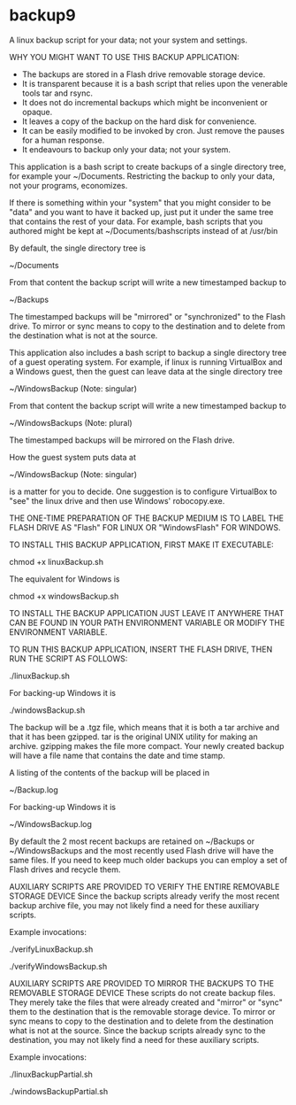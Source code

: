 backup9
=======

A linux backup script for your data; not your system and settings.

WHY YOU MIGHT WANT TO USE THIS BACKUP APPLICATION:

* The backups are stored in a Flash drive removable storage device.
* It is transparent because it is a bash script that relies upon the venerable tools tar and rsync.
* It does not do incremental backups which might be inconvenient or opaque.
* It leaves a copy of the backup on the hard disk for convenience. 
* It can be easily modified to be invoked by cron. Just remove the pauses for a human response.
* It endeavours to backup only your data; not your system. 

This application is a bash script to create backups of a single directory tree, for example your ~/Documents. Restricting the backup to only your data, not your programs, economizes. 

If there is something within your "system" that you might consider to be "data" and you want to have it backed up, just put it under the same tree that contains the rest of your data.  For example, bash scripts that you authored might be kept at ~/Documents/bashscripts instead of at /usr/bin

By default, the single directory tree is 

~/Documents

From that content the backup script will write a new timestamped backup to 

~/Backups

The timestamped backups will be "mirrored" or "synchronized" to the Flash drive. To mirror or sync means to copy to the destination and to delete from the destination what is not at the source.

This application also includes a bash script to backup a single directory tree of a guest operating system. For example, if linux is running VirtualBox and a Windows guest, then the guest can leave data at the single directory tree 

~/WindowsBackup   (Note: singular)

From that content the backup script will write a new timestamped backup to

~/WindowsBackups   (Note: plural)

The timestamped backups will be mirrored on the Flash drive.

How the guest system puts data at 

~/WindowsBackup (Note: singular) 

is a matter for you to decide. One suggestion is to configure VirtualBox to "see"
the linux drive and then use Windows' robocopy.exe.

THE ONE-TIME PREPARATION OF THE BACKUP MEDIUM IS TO LABEL THE FLASH DRIVE AS 
"Flash" FOR LINUX OR "WindowsFlash" FOR WINDOWS. 

TO INSTALL THIS BACKUP APPLICATION, FIRST MAKE IT EXECUTABLE:

chmod +x linuxBackup.sh

The equivalent for Windows is 

chmod +x windowsBackup.sh

TO INSTALL THE BACKUP APPLICATION JUST LEAVE IT ANYWHERE THAT CAN BE FOUND IN YOUR PATH ENVIRONMENT VARIABLE OR MODIFY THE ENVIRONMENT VARIABLE.

TO RUN THIS BACKUP APPLICATION, INSERT THE FLASH DRIVE, THEN RUN THE SCRIPT AS FOLLOWS:

./linuxBackup.sh

For backing-up Windows it is 

./windowsBackup.sh

The backup will be a .tgz file, which means that it is both a tar archive and that it has been gzipped.  tar is the original UNIX utility for making an archive. gzipping makes the file more compact.  Your newly created backup will have a file name that contains the date and time stamp.

A listing of the contents of the backup will be placed in 

~/Backup.log 

For backing-up Windows it is 

~/WindowsBackup.log

By default the 2 most recent backups are retained on ~/Backups or ~/WindowsBackups and the most recently used Flash drive will have the same files. If you need to keep much older backups you can employ a set of Flash drives and recycle them.

AUXILIARY SCRIPTS ARE PROVIDED TO VERIFY THE ENTIRE REMOVABLE STORAGE DEVICE
Since the backup scripts already verify the most recent backup archive file, you may not likely find a need for these auxiliary scripts.

Example invocations:

./verifyLinuxBackup.sh 

./verifyWindowsBackup.sh 

AUXILIARY SCRIPTS ARE PROVIDED TO MIRROR THE BACKUPS TO THE REMOVABLE STORAGE DEVICE
These scripts do not create backup files. They merely take the files that were already created and "mirror" or "sync" them to the destination that is the removable storage device. To mirror or sync means to copy to the destination and to delete from the destination what is not at the source. Since the backup scripts already sync to the destination, you may not likely find a need for these auxiliary scripts.

Example invocations:

./linuxBackupPartial.sh

./windowsBackupPartial.sh
